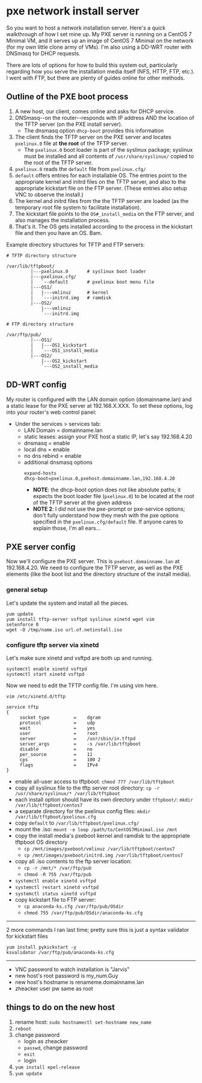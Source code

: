 # pxe network install server
So you want to host a network installation server. Here's a quick walkthrough of how I set mine up. My PXE server is running on a CentOS 7 Minimal VM, and it serves up an image of CentOS 7 Minimal on the network (for my own little clone army of VMs). I'm also using a DD-WRT router with DNSmasq for DHCP requests.

There are lots of options for how to build this system out, particularly regarding how you serve the installation media itself (NFS, HTTP, FTP, etc.). I went with FTP, but there are plenty of guides online for other methods.

## Outline of the PXE boot process
1. A new host, our client, comes online and asks for DHCP service.
2. DNSmasq--on the router--responds with IP address AND the location of the TFTP server (on the PXE install server).
     - The dnsmasq option `dhcp-boot` provides this information
3. The client finds the TFTP server on the PXE server and locates `pxelinux.0` file at **the root** of the TFTP server.
     - The `pxelinux.0` boot loader is part of the syslinux package; syslinux must be installed and all contents of `/usr/share/syslinux/` copied to the root of the TFTP server.
4. `pxelinux.0` reads the `default` file from `pxelinux.cfg/`
5. `default` offers entries for each installable OS. The entries point to the appropriate kernel and initrd files on the TFTP server, and also to the appropriate kickstart file on the FTP server. (These entries also setup VNC to observe the install.)
6. The kernel and initrd files from the the TFTP server are loaded (as the temporary root file system to facilitate installation).
7. The kickstart file points to the `OS#_install_media` on the FTP server, and also manages the installation process.
8. That's it. The OS gets installed according to the process in the kickstart file and then you have an OS. Bam.

Example directory structures for TFTP and FTP servers:
```
# TFTP directory structure

/var/lib/tftpboot/
         |---pxelinux.0       # syslinux boot loader
         |---pxelinux.cfg/
         |   `--default       # pxelinux boot menu file
         |---OS1/
         |   |---vmlinuz      # kernel
         |   `---initrd.img   # ramdisk
         |---OS2/
             |---vmlinuz
             `---initrd.img
```

```
# FTP directory structure

/var/ftp/pub/
         |---OS1/
         |   |---OS1_kickstart
         |   `---OS1_install_media
         |---OS2/
             |---OS2_kickstart
             `---OS2_install_media
```

## DD-WRT config
My router is configured with the LAN domain option (domainname.lan) and a static lease for the PXE server at 192.168.X.XXX. To set these options, log into your router's web control panel:

* Under the services > services tab:
     * LAN Domain        =    domainname.lan
     * static leases:         assign your PXE host a static IP, let's say 192.168.4.20
     * dnsmasq           =    enable
     * local dns         =    enable
     * no dns rebind     =    enable
     * additional dnsmasq options
          ```
          expand-hosts
          dhcp-boot=pxelinux.0,pxehost.domainname.lan,192.168.4.20
          ```
          * **NOTE**: the dhcp-boot option does not like absolute paths; it expects the boot loader file (`pxelinux.0`) to be located at the root of the TFTP server at the given address
          * **NOTE 2**: I did not use the pxe-prompt or pxe-service options; don't fully understand how they mesh with the pxe options specified in the `pxelinux.cfg/default` file. If anyone cares to explain those, I'm all ears...

## PXE server config
Now we'll configure the PXE server. This is `pxehost.domainname.lan` at 192.168.4.20. We need to configure the TFTP server, as well as the PXE elements (like the boot list and the directory structure of the install media).

### general setup
Let's update the system and install all the pieces.

```
yum update
yum install tftp-server vsftpd syslinux xinetd wget vim
setenforce 0
wget -O /tmp/name.iso url.of.netinstall.iso
```

### configure tftp server via xinetd
Let's make sure xinetd and vsftpd are both up and running.
```
systemctl enable xinetd vsftpd
systemctl start xinetd vsftpd
```

Now we need to edit the TFTP config file. I'm using vim here.

`vim /etc/xinetd.d/tftp`

```
service tftp
{
     socket type         =    dgram
     protocol            =    udp
     wait                =    yes
     user                =    root
     server              =    /usr/sbin/in.tftpd
     server_args         =    -s /var/lib/tftpboot
     disable             =    no
     per_source          =    11
     cps                 =    100 2
     flags               =    IPv4
}
```

* enable all-user access to tftpboot: `chmod 777 /var/lib/tftpboot`
* copy all syslinux file to the tftp server root directory: `cp -r /usr/share/syslinux/* /var/lib/tftpboot`
* each install option should have its own directory under `tftpboot/`: `mkdir /var/lib/tftpboot/centos7`
* a separate directory for the pxelinux config files: `mkdir /var/lib/tftpboot/pxelinux.cfg`
* copy `default` to `/var/lib/tftpboot/pxelinux.cfg/`
* mount the .iso: `mount -o loop /path/to/CentOS7Minimal.iso /mnt`
* copy the install media's pxeboot kernel and ramdisk to the appropriate tftpboot OS directory
     * `cp /mnt/images/pxeboot/vmlinuz /var/lib/tftpboot/centos7`
     * `cp /mnt/images/pxeboot/initrd.img /var/lib/tftpboot/centos7`
* copy all .iso contents to the ftp server location:
     * `cp -r /mnt/* /var/ftp/pub`
     * `chmod -R 755 /var/ftp/pub`
* `systemctl enable xinetd vsftpd`
* `systemctl restart xinetd vsftpd`
* `systemctl status xinetd vsftpd`
* copy kickstart file to FTP server:
     * `cp anaconda-ks.cfg /var/ftp/pub/OSdir`
     * `chmod 755 /var/ftp/pub/OSdir/anaconda-ks.cfg`

---
2 more commands I ran last time; pretty sure this is just a syntax validator for kickstart files

```
yum install pykickstart -y
ksvalidator /var/ftp/pub/anaconda-ks.cfg
```
---

* VNC password to watch installation is "Jarvis"
* new host's root password is my_num.Guy
* new host's hostname is renameme.domainname.lan
* zheacker user pw same as root

## things to do on the new host
1. rename host: `sudo hostnamectl set-hostname new_name`
2. `reboot`
3. change password
     * login as zheacker
     * `passwd`, change password
     * `exit`
     * login
4. `yum install epel-release`
5. `yum update`
